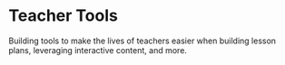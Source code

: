 # Teacher Tools

Building tools to make the lives of teachers easier when building lesson plans, leveraging interactive content, and more. 